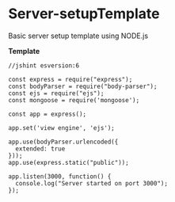 # Server-setupTemplate
Basic server setup template using NODE.js


**Template**
```
//jshint esversion:6

const express = require("express");
const bodyParser = require("body-parser");
const ejs = require("ejs");
const mongoose = require('mongoose');

const app = express();

app.set('view engine', 'ejs');

app.use(bodyParser.urlencoded({
  extended: true
}));
app.use(express.static("public"));

app.listen(3000, function() {
  console.log("Server started on port 3000");
});
```
